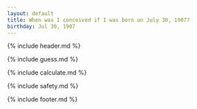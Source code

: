 ```yaml
---
layout: default
title: When was I conceived if I was born on July 30, 1907?
birthday: Jul 30, 1907
---
```


{% include header.md %}

{% include guess.md %}

{% include calculate.md %}

{% include safety.md %}

{% include footer.md %}



